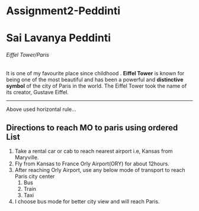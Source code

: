 # Assignment2-Peddinti
# Sai Lavanya Peddinti
######  Eiffel Tower/Paris
It is one of my favourite place since childhood . **Eiffel Tower** is known for being one of the most beautiful and has been a powerful and __distinctive symbol__ of the city of Paris in the world. The Eiffel Tower took the name of its creator, Gustave Eiffel.

***

Above used horizontal rule...
## Directions to reach MO to paris using ordered List
1. Take a rental car or cab to reach nearest airport i.e, Kansas from Maryville.
2. Fly from Kansas to France Orly Airport(ORY) for about 12hours.
3. After reaching Orly Airport, use any below mode of transport to reach Paris city center
    1. Bus
    2. Train
    3. Taxi
4. I choose bus mode for better city view and will reach Paris.